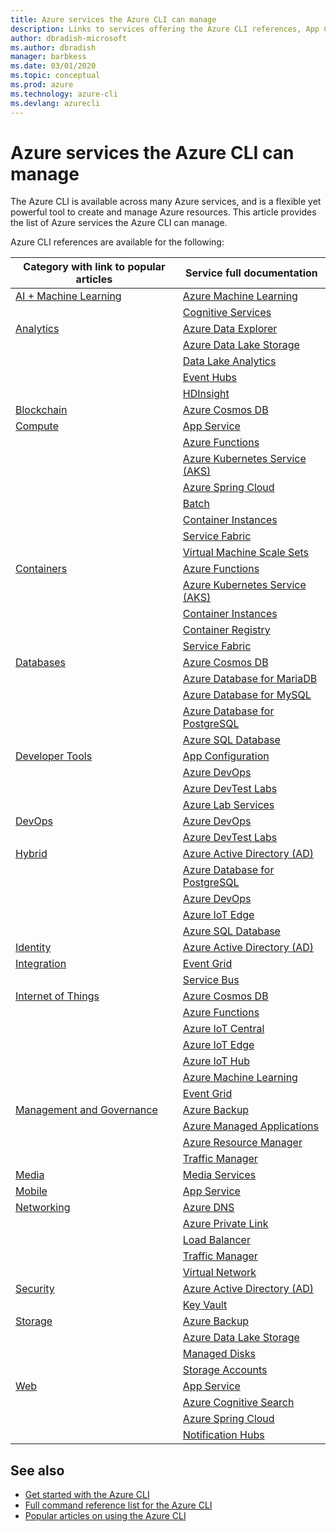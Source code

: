 ```yaml
---
title: Azure services the Azure CLI can manage
description: Links to services offering the Azure CLI references, App Configuration, App Service, Active Directory (AD), Backup, Cognitive Search, Cosmos DB, Data Lake Storage, Database, MariaDB, MySQL, PostgreSQL, PostgreSQL, DevOps, DevTest Labs, DNS, Functions, IoT, IoT Central, IoT Edge, IoT Hub, Kubernetes Service (AKS), Lab Services, Machine Learning, Managed Applications, Private Link, Resource Manager, Spring Cloud, SQL Database, Batch, Cognitive Services, Container Instances, Container Registry, Data Lake Analytics, Event Grid, Event Hubs, HDInsight, Key Vault, Load Balancer, Managed Disks, Media Services, Notification Hubs, Service Bus, Service Fabric, Storage Accounts, Traffic Manager, Virtual Machine Scale Sets, Virtual Network, Compute, Networking, Internet of Things, Developer Tools, Databases, Analytics, Management and Governance, Hybrid, Storage, Security, AI, AI + Machine Learning, Azure Data Explorer
author: dbradish-microsoft
ms.author: dbradish
manager: barbkess
ms.date: 03/01/2020
ms.topic: conceptual
ms.prod: azure
ms.technology: azure-cli
ms.devlang: azurecli
---
```


# Azure services the Azure CLI can manage

The Azure CLI is available across many Azure services, and is a flexible yet powerful tool to create and manage Azure resources.  This article provides the list of Azure services the Azure CLI can manage.

Azure CLI references are available for the following:  

| Category with link to popular articles | Service full documentation
|-|-|
|[AI + Machine Learning](/cli/azure/popular-articles-using-the-azure-cli?#ai--machine-learning)| [Azure Machine Learning](/azure/machine-learning/)
||[Cognitive Services](/azure/cognitive-services/)
|[Analytics](/cli/azure/popular-articles-using-the-azure-cli?#analytics)|[Azure Data Explorer](/azure/data-explorer/)
||[Azure Data Lake Storage](/azure/storage/blobs/data-lake-storage-introduction/)
||[Data Lake Analytics](/azure/data-lake-analytics/)
||[Event Hubs](/azure/event-hubs/)
||[HDInsight](/azure/hdinsight/)
|[Blockchain](popular-articles-using-the-azure-cli.md)|[Azure Cosmos DB](/azure/cosmos-db/)
|[Compute](/cli/azure/popular-articles-using-the-azure-cli?#compute)|[App Service](/azure/app-service/)
||[Azure Functions](/azure/azure-functions/)
||[Azure Kubernetes Service (AKS)](/azure/aks/)
||[Azure Spring Cloud](/azure/spring-cloud/)
||[Batch](/azure/batch/)
||[Container Instances](/azure/container-instances/)
||[Service Fabric](/azure/service-fabric/)
||[Virtual Machine Scale Sets](/azure/virtual-machine-scale-sets/)
|[Containers](popular-articles-using-the-azure-cli.md)|[Azure Functions](/azure/azure-functions/)
||[Azure Kubernetes Service (AKS)](/azure/aks/)
||[Container Instances](/azure/container-instances/)
||[Container Registry](/azure/container-registry/)
||[Service Fabric](/azure/service-fabric/)
|[Databases](/cli/azure/popular-articles-using-the-azure-cli?#databases)|[Azure Cosmos DB](/azure/cosmos-db/)
||[Azure Database for MariaDB](/azure/mariadb/)
||[Azure Database for MySQL](/azure/mysql/)
||[Azure Database for PostgreSQL](/azure/postgresql/)
||[Azure SQL Database](/azure/sql-database/)
|[Developer Tools](/cli/azure/popular-articles-using-the-azure-cli?#developer-tools)|[App Configuration](/azure/azure-app-configuration/)
||[Azure DevOps](/azure/devops/)
||[Azure DevTest Labs](/azure/lab-services/)
||[Azure Lab Services](/azure/lab-services/classroom-labs/)
|[DevOps](/cli/azure/popular-articles-using-the-azure-cli?#developer-tools)|[Azure DevOps](/azure/devops/)
||[Azure DevTest Labs](/azure/lab-services/)
|[Hybrid](/cli/azure/popular-articles-using-the-azure-cli?#hybrid)|[Azure Active Directory (AD)](/azure/active-directory/)
||[Azure Database for PostgreSQL](/azure/postgresql/)
||[Azure DevOps](/azure/devops/)
||[Azure IoT Edge](/azure/iot-edge/)
||[Azure SQL Database](/azure/sql-database/)
|[Identity](popular-articles-using-the-azure-cli.md)|[Azure Active Directory (AD)](/azure/active-directory/)
|[Integration](popular-articles-using-the-azure-cli.md)|[Event Grid](/azure/event-grid/)
||[Service Bus](/azure/service-bus/)
|[Internet of Things](/cli/azure/popular-articles-using-the-azure-cli?#internet-of-things)|[Azure Cosmos DB](/azure/cosmos-db/)
||[Azure Functions](/azure/azure-functions/)
||[Azure IoT Central](/azure/iot-central/)
||[Azure IoT Edge](/azure/iot-edge/)
||[Azure IoT Hub](/azure/iot-hub/)
||[Azure Machine Learning](/azure/machine-learning/)
||[Event Grid](/azure/event-grid/)
|[Management and Governance](/cli/azure/popular-articles-using-the-azure-cli?#management-and-governance)|[Azure Backup](/azure/backup/)
||[Azure Managed Applications](/azure/azure-resource-manager/managed-applications/)
||[Azure Resource Manager](/azure/azure-resource-manager/)
||[Traffic Manager](/azure/traffic-manager/)
|[Media](popular-articles-using-the-azure-cli.md)|[Media Services](/azure/media-services/)
|[Mobile](popular-articles-using-the-azure-cli.md)|[App Service](/azure/app-service/)
|[Networking](/cli/azure/popular-articles-using-the-azure-cli?#networking)|[Azure DNS](/azure/dns/)
||[Azure Private Link](/azure/private-link/)
||[Load Balancer](/azure/load-balancer/)
||[Traffic Manager](/azure/traffic-manager/)
||[Virtual Network](/azure/virtual-network/)
|[Security](/cli/azure/popular-articles-using-the-azure-cli?#security)|[Azure Active Directory (AD)](/azure/active-directory/)
||[Key Vault](/azure/key-vault/)
|[Storage](/cli/azure/popular-articles-using-the-azure-cli?#storage)|[Azure Backup](/azure/backup/)
||[Azure Data Lake Storage](/azure/storage/blobs/data-lake-storage-introduction/)
||[Managed Disks](/azure/virtual-machines/windows/managed-disks-overview/)
||[Storage Accounts](/azure/storage/common/storage-account-overview/)
|[Web](popular-articles-using-the-azure-cli.md)|[App Service](/azure/app-service/)
||[Azure Cognitive Search](/azure/search/)
||[Azure Spring Cloud](/azure/spring-cloud/)
||[Notification Hubs](/azure/notification-hubs/)

## See also

- [Get started with the Azure CLI](get-started-with-azure-cli.md)
- [Full command reference list for the Azure CLI](/cli/azure/reference-index)
- [Popular articles on using the Azure CLI](popular-articles-using-the-azure-cli.md)
